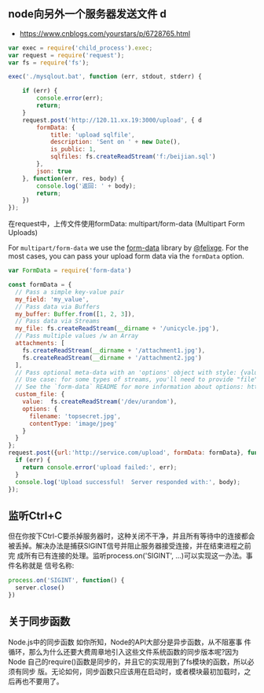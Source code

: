 ## node向另外一个服务器发送文件 d
- https://www.cnblogs.com/yourstars/p/6728765.html
```js
var exec = require('child_process').exec;
var request = require('request');
var fs = require('fs');

exec('./mysqlout.bat', function (err, stdout, stderr) {

    if (err) {
        console.error(err);
        return;
    }
    request.post('http://120.11.xx.19:3000/upload', { d
        formData: {
            title: 'upload sqlfile',
            description: 'Sent on ' + new Date(),
            is_public: 1,
            sqlfiles: fs.createReadStream('f:/beijian.sql')
        },
        json: true
    }, function(err, res, body) {
        console.log('返回: ' + body);
        return;
    })
});
```
在request中，上传文件使用formData:
multipart/form-data (Multipart Form Uploads)

For `multipart/form-data` we use the [form-data](https://github.com/form-data/form-data) library by [@felixge](https://github.com/felixge). For the most cases, you can pass your upload form data via the `formData` option.


```js
var FormData = require('form-data')

const formData = {
  // Pass a simple key-value pair
  my_field: 'my_value',
  // Pass data via Buffers
  my_buffer: Buffer.from([1, 2, 3]),
  // Pass data via Streams
  my_file: fs.createReadStream(__dirname + '/unicycle.jpg'),
  // Pass multiple values /w an Array
  attachments: [
    fs.createReadStream(__dirname + '/attachment1.jpg'),
    fs.createReadStream(__dirname + '/attachment2.jpg')
  ],
  // Pass optional meta-data with an 'options' object with style: {value: DATA, options: OPTIONS}
  // Use case: for some types of streams, you'll need to provide "file"-related information manually.
  // See the `form-data` README for more information about options: https://github.com/form-data/form-data
  custom_file: {
    value:  fs.createReadStream('/dev/urandom'),
    options: {
      filename: 'topsecret.jpg',
      contentType: 'image/jpeg'
    }
  }
};
request.post({url:'http://service.com/upload', formData: formData}, function optionalCallback(err, httpResponse, body) {
  if (err) {
    return console.error('upload failed:', err);
  }
  console.log('Upload successful!  Server responded with:', body);
});
```

## 监听Ctrl+C
但在你按下Ctrl-C要杀掉服务器时，这种关闭不干净，并且所有等待中的连接都会被丢掉。解决办法是捕获SIGINT信号并阻止服务器接受连接，并在结束进程之前完 成所有已有连接的处理。监听process.on('SIGINT', ...)可以实现这一办法。事件名称就是 信号名称:
```js
process.on('SIGINT', function() {
  server.close()
})
```

## 关于同步函数
Node.js中的同步函数 如你所知，Node的API大部分是异步函数，从不阻塞事 件循环，那么为什么还要大费周章地引入这些文件系统函数的同步版本呢?因为Node 自己的require()函数是同步的，并且它的实现用到了fs模块的函数，所以必须有同步 版。无论如何，同步函数只应该用在启动时，或者模块最初加载时，之后再也不要用了。